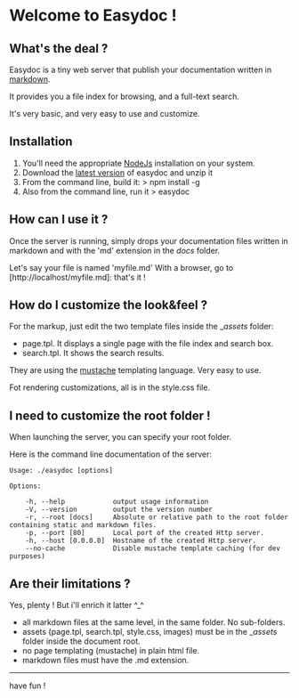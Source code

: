 # Welcome to Easydoc !

## What's the deal ?

Easydoc is a tiny web server that publish your documentation written in 
[markdown](http://daringfireball.net/projects/markdown/ "markdown official website").


It provides you a file index for browsing, and a full-text search.


It's very basic, and very easy to use and customize.


## Installation

1. You'll need the appropriate [NodeJs](http://nodejs.org/#download) installation on your system.
2. Download the [latest version](https://github.com/feugy/easydoc/zipball/master) of easydoc and unzip it
3. From the command line, build it: > npm install -g
4. Also from the command line, run it > easydoc

## How can I use it ?

Once the server is running, simply drops your documentation files written in 
markdown and with the 'md' extension in the _docs_ folder.


Let's say your file is named 'myfile.md'
With a browser, go to [http://localhost/myfile.md]: that's it !


## How do I customize the look&feel ?

For the markup, just edit the two template files inside the __assets_ folder:

- page.tpl. It displays a single page with the file index and search box.
- search.tpl. It shows the search results.

They are using the [mustache](http://mustache.github.com/) templating language. Very easy to use.

Fot rendering customizations, all is in the style.css file.


## I need to customize the root folder !

When launching the server, you can specify your root folder. 

Here is the command line documentation of the server:

    Usage: ./easydoc [options]
    
    Options:
    
        -h, --help            output usage information
        -V, --version         output the version number
        -r, --root [docs]     Absolute or relative path to the root folder containing static and markdown files.
        -p, --port [80]       Local port of the created Http server.
        -h, --host [0.0.0.0]  Hostname of the created Http server.
        --no-cache            Disable mustache template caching (for dev purposes)
        

## Are their limitations ?

Yes, plenty ! But i'll enrich it latter ^_^

- all markdown files at the same level, in the same folder. No sub-folders.
- assets (page.tpl, search.tpl, style.css, images) must be in the __assets_ folder inside the document root.
- no page templating (mustache) in plain html file.
- markdown files must have the .md extension.

---
  have fun !